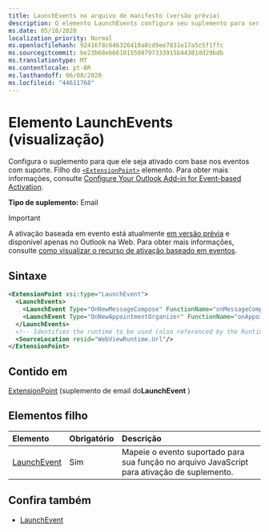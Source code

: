 ```yaml
---
title: LaunchEvents no arquivo de manifesto (versão prévia)
description: O elemento LaunchEvents configura seu suplemento para ser ativado com base nos eventos com suporte.
ms.date: 05/18/2020
localization_priority: Normal
ms.openlocfilehash: 92416f8c646326410a8cd9ee7831e17a5c5f1ffc
ms.sourcegitcommit: be23b68eb661015508797333915b44381dd29bdb
ms.translationtype: MT
ms.contentlocale: pt-BR
ms.lasthandoff: 06/08/2020
ms.locfileid: "44611768"
---
```

# <a name="launchevents-element-preview"></a>Elemento LaunchEvents (visualização)

Configura o suplemento para que ele seja ativado com base nos eventos com suporte. Filho do [`<ExtensionPoint>`](extensionpoint.md) elemento. Para obter mais informações, consulte [Configure Your Outlook Add-in for Event-based Activation](../../outlook/autolaunch.md).

**Tipo de suplemento:** Email

> [!IMPORTANT]
> A ativação baseada em evento está atualmente [em versão prévia](../../reference/objectmodel/preview-requirement-set/outlook-requirement-set-preview.md) e disponível apenas no Outlook na Web. Para obter mais informações, consulte [como visualizar o recurso de ativação baseado em eventos](../../outlook/autolaunch.md#how-to-preview-the-event-based-activation-feature).

## <a name="syntax"></a>Sintaxe

```XML
<ExtensionPoint xsi:type="LaunchEvent">
  <LaunchEvents>
    <LaunchEvent Type="OnNewMessageCompose" FunctionName="onMessageComposeHandler"/>
    <LaunchEvent Type="OnNewAppointmentOrganizer" FunctionName="onAppointmentComposeHandler"/>
  </LaunchEvents>
  <!-- Identifies the runtime to be used (also referenced by the Runtime element). -->
  <SourceLocation resid="WebViewRuntime.Url"/>
</ExtensionPoint>
```

## <a name="contained-in"></a>Contido em

[ExtensionPoint](extensionpoint.md) (suplemento de email do**LaunchEvent** )

## <a name="child-elements"></a>Elementos filho

|  Elemento |  Obrigatório  |  Descrição  |
|:-----|:-----|:-----|
| [LaunchEvent](launchevent.md) | Sim |  Mapeie o evento suportado para sua função no arquivo JavaScript para ativação de suplemento. |

## <a name="see-also"></a>Confira também

- [LaunchEvent](launchevent.md)
